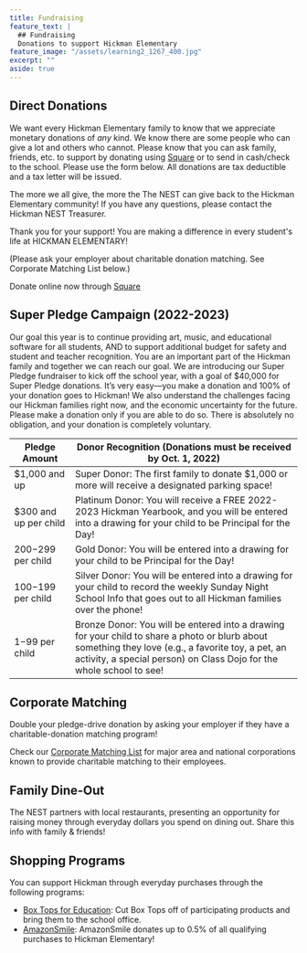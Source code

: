 ```yaml
---
title: Fundraising
feature_text: |
  ## Fundraising
  Donations to support Hickman Elementary
feature_image: "/assets/learning2_1267_400.jpg"
excerpt: ""
aside: true
---
```


## Direct Donations

We want every Hickman Elementary family to know that we appreciate monetary donations of *any* kind. We know there are some people who can give a lot and others who cannot. Please know that you can ask family, friends, etc. to support by donating using [Square](https://hickman-nest.square.site) or to send in cash/check to the school. Please use the form below. All donations are tax deductible and a tax letter will be issued.

The more we all give, the more the The NEST can give back to the Hickman Elementary community! If you have any questions, please contact the Hickman NEST Treasurer.

Thank you for your support! You are making a difference in every student's life at HICKMAN ELEMENTARY!

(Please ask your employer about charitable donation matching. See Corporate Matching List below.)

Donate online now through [Square](https://hickman-nest.square.site)

## Super Pledge Campaign (2022-2023)

Our goal this year is to continue providing art, music, and educational software for all students, AND to support additional budget for safety and student and teacher recognition. You are an important part of the Hickman family and together we can reach our goal. We are introducing our Super Pledge fundraiser to kick off the school year, with a goal of $40,000 for Super Pledge donations. It’s very easy—you make a donation and 100% of your donation goes to Hickman! We also understand the challenges facing our Hickman families right now, and the economic uncertainty for the future. Please make a donation only if you are able to do so. There is absolutely no obligation, and your donation is completely voluntary.

| Pledge Amount         | Donor Recognition (Donations must be received by Oct. 1, 2022)                                                                                                                                                              |
|-----------------------|-----------------------------------------------------------------------------------------------------------------------------------------------------------------------------------------------------------------------------|
| $1,000 and up         | Super Donor: The first family to donate $1,000 or more will receive a designated parking space!                                                                                                                             |
| $300 and up per child | Platinum Donor: You will receive a FREE 2022-2023 Hickman Yearbook, and you will be entered into a drawing for your child to be Principal for the Day!                                                                      |
| $200-$299 per child   | Gold Donor: You will be entered into a drawing for your child to be Principal for the Day!                                                                                                                                  |
| $100-$199 per child   | Silver Donor: You will be entered into a drawing for your child to record the weekly Sunday Night School Info that goes out to all Hickman families over the phone!                                                         |
| $1-$99 per child      | Bronze Donor: You will be entered into a drawing for your child to share a photo or blurb about something they love (e.g., a favorite toy, a pet, an activity, a special person) on Class Dojo for the whole school to see! |

## Corporate Matching

Double your pledge-drive donation by asking your employer if they have a charitable-donation matching program!

Check our [Corporate Matching List](https://www.hickmannest.com/_files/ugd/4d719d_acb61f4626a74bd6bc7fc17091600e77.pdf) for major area and national corporations known to provide charitable matching to their employees.

## Family Dine-Out

The NEST partners with local restaurants, presenting an opportunity for raising money through everyday dollars you spend on dining out. Share this info with family & friends!

## Shopping Programs

You can support Hickman through everyday purchases through the following programs:
* [Box Tops for Education](https://www.boxtops4education.com/about/history): Cut Box Tops off of participating products and bring them to the school office.
* [AmazonSmile](https://smile.amazon.com): AmazonSmile donates up to 0.5% of all qualifying purchases to Hickman Elementary!
